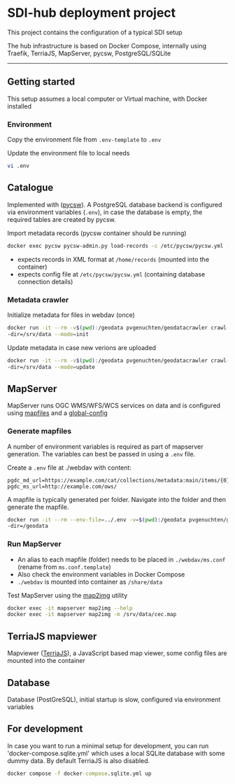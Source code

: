 # SDI-hub deployment project

This project contains the configuration of a typical SDI setup

The hub infrastructure is based on Docker Compose, internally using Traefik, TerriaJS, MapServer, pycsw, PostgreSQL/SQLite

---

## Getting started

This setup assumes a local computer or Virtual machine, with Docker installed

### Environment

Copy the environment file from `.env-template` to `.env` 

Update the environment file to local needs
 
```bash
vi .env
```

## Catalogue

Implemented with ([pycsw](https://pycsw.org)). A PostgreSQL database backend is configured via environment variables (`.env`), in case the database is empty, the required tables are created by pycsw.

Import metadata records (pycsw container should be running)

```bash
docker exec pycsw pycsw-admin.py load-records -c /etc/pycsw/pycsw.yml -p /home/records -r -v WARNING
```

- expects records in XML format at `/home/records` (mounted into the container)
- expects config file at `/etc/pycsw/pycsw.yml` (containing database connection details)


### Metadata crawler

Initialize metadata for files in webdav (once)

```bash
docker run -it --rm -v$(pwd):/geodata pvgenuchten/geodatacrawler crawl-metadata -
-dir=/srv/data --mode=init
```
Update metadata in case new verions are uploaded

```bash
docker run -it --rm -v$(pwd):/geodata pvgenuchten/geodatacrawler crawl-metadata -
-dir=/srv/data --mode=update
```

## MapServer

MapServer runs OGC WMS/WFS/WCS services on data and is configured using [mapfiles](https://www.mapserver.org/mapfile/) and a [global-config](https://www.mapserver.org/mapfile/config.html)

### Generate mapfiles

A number of environment variables is required as part of mapserver generation.
The variables can best be passed in using a `.env` file.

Create a `.env` file at ./webdav with content:
```
pgdc_md_url=https://example.com/cat/collections/metadata:main/items/{0}
pgdc_ms_url=http://example.com/ows/
```

A mapfile is typically generated per folder. Navigate into the folder and then generate the mapfile.
```bash
docker run -it --rm --env-file=../.env -v=$(pwd):/geodata pvgenuchten/geodatacrawler crawl-maps -
-dir=/geodata 
```
### Run MapServer

- An alias to each mapfile (folder) needs to be placed in `./webdav/ms.conf` (rename from `ms.conf.template`)
- Also check the environment variables in Docker Compose
- `./webdav` is mounted into container as `/share/data`

Test MapServer using the [map2img](https://mapserver.org/utilities/map2img.html) utility

```bash
docker exec -it mapserver map2img --help
docker exec -it mapserver map2img -m /srv/data/cec.map
```

## TerriaJS mapviewer

Mapviewer ([TerriaJS](https://terria.io)), a JavaScript based map viewer, some config files are mounted into the container

## Database

Database (PostGreSQL), initial startup is slow, configured via environment variables


## For development

In case you want to run a minimal setup for development, you can run 'docker-compose.sqlite.yml' which uses a local SQLite database with some dummy data. By default TerriaJS is also disabled. 

```cmd
docker compose -f docker-compose.sqlite.yml up
```
